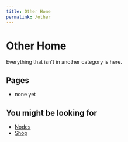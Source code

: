 ```yaml
---
title: Other Home
permalink: /other
---
```


# Other Home

Everything that isn't in another category is here.

## Pages

* none yet

## You might be looking for

* [Nodes](/spawn/nodes/)
* [Shop](/spawn/shop/)